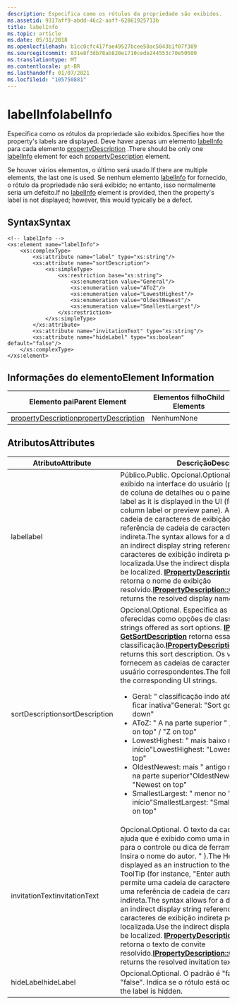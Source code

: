 ```yaml
---
description: Especifica como os rótulos da propriedade são exibidos.
ms.assetid: 9317aff9-abdd-46c2-aaff-62861925713b
title: labelInfo
ms.topic: article
ms.date: 05/31/2018
ms.openlocfilehash: b1cc0cfc417fae49527bcee50ac5043b1f07f309
ms.sourcegitcommit: 831e8f3db78ab820e1710cede244553c70e50500
ms.translationtype: MT
ms.contentlocale: pt-BR
ms.lasthandoff: 01/07/2021
ms.locfileid: "105750881"
---
```

# <a name="labelinfo"></a><span data-ttu-id="2edae-103">labelInfo</span><span class="sxs-lookup"><span data-stu-id="2edae-103">labelInfo</span></span>

<span data-ttu-id="2edae-104">Especifica como os rótulos da propriedade são exibidos.</span><span class="sxs-lookup"><span data-stu-id="2edae-104">Specifies how the property's labels are displayed.</span></span> <span data-ttu-id="2edae-105">Deve haver apenas um elemento [labelInfo]() para cada elemento [propertyDescription](./propdesc-schema-propertydescription.md) .</span><span class="sxs-lookup"><span data-stu-id="2edae-105">There should be only one [labelInfo]() element for each [propertyDescription](./propdesc-schema-propertydescription.md) element.</span></span>

<span data-ttu-id="2edae-106">Se houver vários elementos, o último será usado.</span><span class="sxs-lookup"><span data-stu-id="2edae-106">If there are multiple elements, the last one is used.</span></span> <span data-ttu-id="2edae-107">Se nenhum elemento [labelInfo]() for fornecido, o rótulo da propriedade não será exibido; no entanto, isso normalmente seria um defeito.</span><span class="sxs-lookup"><span data-stu-id="2edae-107">If no [labelInfo]() element is provided, then the property's label is not displayed; however, this would typically be a defect.</span></span>

## <a name="syntax"></a><span data-ttu-id="2edae-108">Syntax</span><span class="sxs-lookup"><span data-stu-id="2edae-108">Syntax</span></span>


```
<!-- labelInfo -->
<xs:element name="labelInfo">
    <xs:complexType>
        <xs:attribute name="label" type="xs:string"/>
        <xs:attribute name="sortDescription">
            <xs:simpleType>
                <xs:restriction base="xs:string">
                    <xs:enumeration value="General"/>
                    <xs:enumeration value="AToZ"/>
                    <xs:enumeration value="LowestHighest"/>
                    <xs:enumeration value="OldestNewest"/>
                    <xs:enumeration value="SmallestLargest"/>
                </xs:restriction>
            </xs:simpleType>
        </xs:attribute>
        <xs:attribute name="invitationText" type="xs:string"/>
        <xs:attribute name="hideLabel" type="xs:boolean" default="false"/>
    </xs:complexType>
</xs:element>
```



## <a name="element-information"></a><span data-ttu-id="2edae-109">Informações do elemento</span><span class="sxs-lookup"><span data-stu-id="2edae-109">Element Information</span></span>



| <span data-ttu-id="2edae-110">Elemento pai</span><span class="sxs-lookup"><span data-stu-id="2edae-110">Parent Element</span></span>                                                   | <span data-ttu-id="2edae-111">Elementos filho</span><span class="sxs-lookup"><span data-stu-id="2edae-111">Child Elements</span></span> |
|------------------------------------------------------------------|----------------|
| [<span data-ttu-id="2edae-112">propertyDescription</span><span class="sxs-lookup"><span data-stu-id="2edae-112">propertyDescription</span></span>](./propdesc-schema-propertydescription.md) | <span data-ttu-id="2edae-113">Nenhum</span><span class="sxs-lookup"><span data-stu-id="2edae-113">None</span></span>           |



 

## <a name="attributes"></a><span data-ttu-id="2edae-114">Atributos</span><span class="sxs-lookup"><span data-stu-id="2edae-114">Attributes</span></span>



<table>
<colgroup>
<col style="width: 50%" />
<col style="width: 50%" />
</colgroup>
<thead>
<tr class="header">
<th><span data-ttu-id="2edae-115">Atributo</span><span class="sxs-lookup"><span data-stu-id="2edae-115">Attribute</span></span></th>
<th><span data-ttu-id="2edae-116">Descrição</span><span class="sxs-lookup"><span data-stu-id="2edae-116">Description</span></span></th>
</tr>
</thead>
<tbody>
<tr class="odd">
<td><span data-ttu-id="2edae-117">label</span><span class="sxs-lookup"><span data-stu-id="2edae-117">label</span></span></td>
<td><span data-ttu-id="2edae-118">Público.</span><span class="sxs-lookup"><span data-stu-id="2edae-118">Public.</span></span> <span data-ttu-id="2edae-119">Opcional.</span><span class="sxs-lookup"><span data-stu-id="2edae-119">Optional.</span></span> <span data-ttu-id="2edae-120">O rótulo como é exibido na interface do usuário (por exemplo, o rótulo de coluna de detalhes ou o painel de visualização).</span><span class="sxs-lookup"><span data-stu-id="2edae-120">The label as it is displayed in the UI (for example, the details column label or preview pane).</span></span> <span data-ttu-id="2edae-121">A sintaxe permite uma cadeia de caracteres de exibição direta ou uma referência de cadeia de caracteres de exibição indireta.</span><span class="sxs-lookup"><span data-stu-id="2edae-121">The syntax allows for a direct display string or an indirect display string reference.</span></span> <span data-ttu-id="2edae-122">Use a cadeia de caracteres de exibição indireta porque ela pode ser localizada.</span><span class="sxs-lookup"><span data-stu-id="2edae-122">Use the indirect display string because it can be localized.</span></span> <span data-ttu-id="2edae-123"><a href="/windows/win32/api/propsys/nf-propsys-ipropertydescription-getdisplayname"><strong>IPropertyDescription:: GetDisplayName</strong></a> retorna o nome de exibição resolvido.</span><span class="sxs-lookup"><span data-stu-id="2edae-123"><a href="/windows/win32/api/propsys/nf-propsys-ipropertydescription-getdisplayname"><strong>IPropertyDescription::GetDisplayName</strong></a> returns the resolved display name.</span></span></td>
</tr>
<tr class="even">
<td><span data-ttu-id="2edae-124">sortDescription</span><span class="sxs-lookup"><span data-stu-id="2edae-124">sortDescription</span></span></td>
<td><span data-ttu-id="2edae-125">Opcional.</span><span class="sxs-lookup"><span data-stu-id="2edae-125">Optional.</span></span> <span data-ttu-id="2edae-126">Especifica as cadeias de caracteres oferecidas como opções de classificação.</span><span class="sxs-lookup"><span data-stu-id="2edae-126">Specifies the strings offered as sort options.</span></span> <span data-ttu-id="2edae-127"><a href="/windows/win32/api/propsys/nf-propsys-ipropertydescription-getsortdescription"><strong>IPropertyDescription:: GetSortDescription</strong></a> retorna essa descrição de classificação.</span><span class="sxs-lookup"><span data-stu-id="2edae-127"><a href="/windows/win32/api/propsys/nf-propsys-ipropertydescription-getsortdescription"><strong>IPropertyDescription::GetSortDescription</strong></a> returns this sort description.</span></span> <span data-ttu-id="2edae-128">Os valores a seguir fornecem as cadeias de caracteres da interface do usuário correspondentes.</span><span class="sxs-lookup"><span data-stu-id="2edae-128">The following values provide the corresponding UI strings.</span></span>
<ul>
<li><span data-ttu-id="2edae-129">Geral: &quot; classificação indo até a &quot;  /  &quot; classificação ficar inativa&quot;</span><span class="sxs-lookup"><span data-stu-id="2edae-129">General: &quot;Sort going up&quot; / &quot;Sort going down&quot;</span></span></li>
<li><span data-ttu-id="2edae-130">AToZ: &quot; A na parte superior &quot;  /  &quot; Z no início&quot;</span><span class="sxs-lookup"><span data-stu-id="2edae-130">AToZ: &quot;A on top&quot; / &quot;Z on top&quot;</span></span></li>
<li><span data-ttu-id="2edae-131">LowestHighest: &quot; mais baixo no topo superior &quot;  /  &quot; no início&quot;</span><span class="sxs-lookup"><span data-stu-id="2edae-131">LowestHighest: &quot;Lowest on top&quot; / &quot;Highest on top&quot;</span></span></li>
<li><span data-ttu-id="2edae-132">OldestNewest: mais &quot; antigo no início superior &quot;  /  &quot; na parte superior&quot;</span><span class="sxs-lookup"><span data-stu-id="2edae-132">OldestNewest: &quot;Oldest on top&quot; / &quot;Newest on top&quot;</span></span></li>
<li><span data-ttu-id="2edae-133">SmallestLargest: &quot; menor no &quot;  /  &quot; maior no início&quot;</span><span class="sxs-lookup"><span data-stu-id="2edae-133">SmallestLargest: &quot;Smallest on top&quot; / &quot;Largest on top&quot;</span></span></li>
</ul></td>
</tr>
<tr class="odd">
<td><span data-ttu-id="2edae-134">invitationText</span><span class="sxs-lookup"><span data-stu-id="2edae-134">invitationText</span></span></td>
<td><span data-ttu-id="2edae-135">Opcional.</span><span class="sxs-lookup"><span data-stu-id="2edae-135">Optional.</span></span> <span data-ttu-id="2edae-136">O texto da cadeia de caracteres de ajuda que é exibido como uma instrução para o usuário para o controle ou dica de ferramenta (por exemplo, &quot; Insira o nome do autor. &quot; ).</span><span class="sxs-lookup"><span data-stu-id="2edae-136">The Help string text that is displayed as an instruction to the user for the control or ToolTip (for instance, &quot;Enter author name.&quot;).</span></span> <span data-ttu-id="2edae-137">A sintaxe permite uma cadeia de caracteres de exibição direta ou uma referência de cadeia de caracteres de exibição indireta.</span><span class="sxs-lookup"><span data-stu-id="2edae-137">The syntax allows for a direct display string or an indirect display string reference.</span></span> <span data-ttu-id="2edae-138">Use a cadeia de caracteres de exibição indireta porque ela pode ser localizada.</span><span class="sxs-lookup"><span data-stu-id="2edae-138">Use the indirect display string because it can be localized.</span></span> <span data-ttu-id="2edae-139"><a href="/windows/win32/api/propsys/nf-propsys-ipropertydescription-geteditinvitation"><strong>IPropertyDescription:: GetEditInvitation</strong></a> retorna o texto de convite resolvido.</span><span class="sxs-lookup"><span data-stu-id="2edae-139"><a href="/windows/win32/api/propsys/nf-propsys-ipropertydescription-geteditinvitation"><strong>IPropertyDescription::GetEditInvitation</strong></a> returns the resolved invitation text.</span></span></td>
</tr>
<tr class="even">
<td><span data-ttu-id="2edae-140">hideLabel</span><span class="sxs-lookup"><span data-stu-id="2edae-140">hideLabel</span></span></td>
<td><span data-ttu-id="2edae-141">Opcional.</span><span class="sxs-lookup"><span data-stu-id="2edae-141">Optional.</span></span> <span data-ttu-id="2edae-142">O padrão é &quot;false&quot;.</span><span class="sxs-lookup"><span data-stu-id="2edae-142">The default is &quot;false&quot;.</span></span> <span data-ttu-id="2edae-143">Indica se o rótulo está oculto.</span><span class="sxs-lookup"><span data-stu-id="2edae-143">Indicates whether the label is hidden.</span></span></td>
</tr>
</tbody>
</table>



 

 

 
